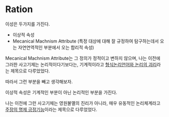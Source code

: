 # Ration

이성은 두가지를 가진다.

 - 이상적 속성
 - Mecanical Machnism Attribute (특정 대상에 대해 잘 규정하여 탐구하는데서 오는 자연연역적인 부분에서 오는 합리적 속성)

Mecanical Machnism Attribute는 그 정의가 정적이고 변하지 않으며, 나는 이전에 그러한 사고기제는 논리적이다기보다는, 기계적이라고 [형식논리언어와 논리의 괴리](./형식논리언어와_논리의_괴리)라는 제목으로 다루었었다.

따라서 그런 부분을 빼고 생각해보자.

이상적 속성은 기계적인 부분이 아닌 논리적인 부분을 가진다.

나는 이전에 그런 사고기체는 영원불멸의 진리가 아니라, 매우 유동적인 논리체계라고 [주장의 명제 긍정기능](./주장의_명제_긍정기능)이라는 제목으로 다루었었다.